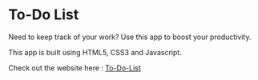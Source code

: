 # To-Do List
Need to keep track of your work? 
Use this app to boost your productivity.

This app is built using HTML5, CSS3 and Javascript.

Check out the website here : [To-Do-List](https://track-app.netlify.app/)


